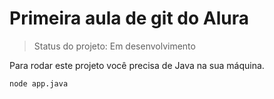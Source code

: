 # Primeira aula de git do Alura #

>Status do projeto: Em desenvolvimento


Para rodar este projeto você precisa de Java na sua máquina.
```
node app.java
```
